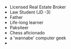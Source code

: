 - Licensed Real Estate Broker
- Law Student (JD -3)
- Father
- Life-long learner
- Paksiteer
- Chess aficionado
- a 'wannabe' computer geek
-